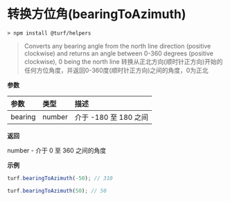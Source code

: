 # 转换方位角(bearingToAzimuth)

```
> npm install @turf/helpers
```

> Converts any bearing angle from the north line direction (positive clockwise) and returns an angle between 0-360 degrees (positive clockwise), 0 being the north line
> 转换从正北方向(顺时针正方向)开始的任何方位角度，并返回0-360度(顺时针正方向)之间的角度，0为正北

**参数**

| 参数    | 类型   | 描述                  |
| :------ | :----- | :-------------------- |
| bearing | number | 介于 -180 至 180 之间 |

**返回**

number - 介于 0 至 360 之间的角度

**示例**

```js
turf.bearingToAzimuth(-50); // 310

turf.bearingToAzimuth(50); // 50
```
